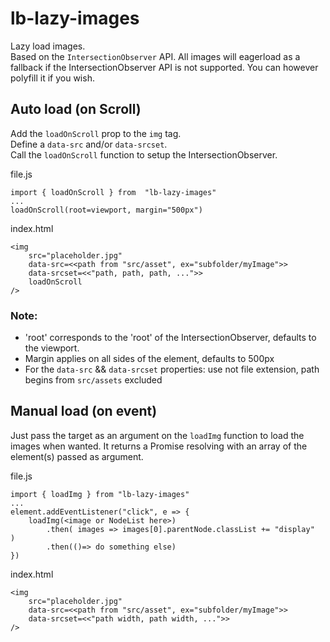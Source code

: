 # lb-lazy-images

Lazy load images.  
Based on the `IntersectionObserver` API.
All images will eagerload as a fallback if the IntersectionObserver API is not supported. You can however polyfill it if you wish.  

## Auto load (on Scroll)

Add the `loadOnScroll` prop to the `img` tag.  
Define a `data-src` and/or `data-srcset`.  
Call the `loadOnScroll` function to setup the IntersectionObserver.  

file.js
```
import { loadOnScroll } from  "lb-lazy-images"
...
loadOnScroll(root=viewport, margin="500px")
```

index.html
```
<img 
	src="placeholder.jpg" 
	data-src=<<path from "src/asset", ex="subfolder/myImage">> 
	data-srcset=<<"path, path, path, ...">>
	loadOnScroll
/>
```

### Note: 
- 'root' corresponds to the 'root' of the IntersectionObserver, defaults to the viewport.
- Margin applies on all sides of the element, defaults to 500px
- For the `data-src` && `data-srcset` properties: use not file extension, path begins from `src/assets` excluded

## Manual load (on event)

Just pass the target as an argument on the `loadImg` function to load the images when wanted.
It returns a Promise resolving with an array of the element(s) passed as argument.

file.js
```
import { loadImg } from "lb-lazy-images"
...
element.addEventListener("click", e => {
	loadImg(<image or NodeList here>)
		.then( images => images[0].parentNode.classList += "display"  )
		.then(()=> do something else)
})
```

index.html
```
<img 
	src="placeholder.jpg" 
	data-src=<<path from "src/asset", ex="subfolder/myImage">> 
	data-srcset=<<"path width, path width, ...">>
/>
```


